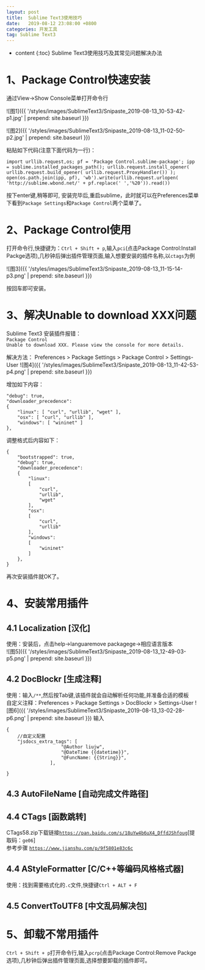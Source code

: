 ```yaml
---
layout: post
title:  Sublime Text3使用技巧
date:   2019-08-12 23:08:00 +0800
categories: 开发工具
tag: Sublime Text3
---
```


* content
{:toc}
Sublime Text3使用技巧及其常见问题解决办法

# 1、Package Control快速安装

通过View->Show Console菜单打开命令行

![图1]({{ '/styles/images/SublimeText3/Snipaste_2019-08-13_10-53-42-p1.jpg' | prepend: site.baseurl  }})

![图2]({{ '/styles/images/SublimeText3/Snipaste_2019-08-13_11-02-50-p2.jpg' | prepend: site.baseurl  }})

粘贴如下代码(注意下面代码为一行)：

```
import urllib.request,os; pf = 'Package Control.sublime-package'; ipp = sublime.installed_packages_path(); urllib.request.install_opener( urllib.request.build_opener( urllib.request.ProxyHandler()) ); open(os.path.join(ipp, pf), 'wb').write(urllib.request.urlopen( 'http://sublime.wbond.net/' + pf.replace(' ','%20')).read())
```

按下enter键,稍等即可, 
安装完毕后,重启sublime，此时就可以在Preferences菜单下看到`Package Settings`和`Package Control`两个菜单了。

# 2、Package Control使用

打开命令行,快捷键为：`Ctrl + Shift + p`,输入`pci`(点击Package Control:Install Packge选项),几秒钟后弹出插件管理页面,输入想要安装的插件名称,以`ctags`为例

![图3]({{ '/styles/images/SublimeText3/Snipaste_2019-08-13_11-15-14-p3.png' | prepend: site.baseurl  }})

按回车即可安装。

# 3、解决Unable to download XXX问题

Sublime Text3 安装插件报错：  
`Package Control`  
`Unable to download XXX. Please view the console for more details.`

解决方法：
Preferences > Package Settings > Package Control > Settings-User
![图4]({{ '/styles/images/SublimeText3/Snipaste_2019-08-13_11-42-53-p4.png' | prepend: site.baseurl  }})

增加如下内容：
```
"debug": true,
"downloader_precedence":
{
    "linux": [ "curl", "urllib", "wget" ],
    "osx": [ "curl", "urllib" ],
    "windows": [ "wininet" ]
},
```
调整格式后内容如下：
```
{
	"bootstrapped": true,
	"debug": true,
	"downloader_precedence":
	{
		"linux":
		[
			"curl",
			"urllib",
			"wget"
		],
		"osx":
		[
			"curl",
			"urllib"
		],
		"windows":
		[
			"wininet"
		]
	},
}
```
再次安装插件就OK了。

# 4、安装常用插件

## 4.1  Localization [汉化] 
使用：安装后，点击help->languaremove packagege->相应语言版本  
![图5]({{ '/styles/images/SublimeText3/Snipaste_2019-08-13_12-49-03-p5.png' | prepend: site.baseurl  }})

## 4.2  Doc​Blockr [生成注释]  
使用：输入`/**`,然后按Tab键,该插件就会自动解析任何功能,并准备合适的模板   
自定义注释：Preferences > Package Settings > DocBlockr > Settings-User
![图6]({{ '/styles/images/SublimeText3/Snipaste_2019-08-13_13-02-28-p6.png' | prepend: site.baseurl  }})
输入
```
{
    //自定义配置
    "jsdocs_extra_tags": [
                    "@Author liujw",
                    "@DateTime {{datetime}}",
                    "@FuncName: {{String}}",
                ],

}
```
## 4.3  AutoFileName [自动完成文件路径]  

## 4.4  CTags [函数跳转]
CTags58.zip下载链接[`https://pan.baidu.com/s/18uYw4b6uX4_DffdJShfoug`](https://pan.baidu.com/s/18uYw4b6uX4_DffdJShfoug)[提取码：`ge06`]  
参考步骤 [`https://www.jianshu.com/p/9f5801e83c6c`](https://www.jianshu.com/p/9f5801e83c6c)

 
## 4.4  AStyleFormatter [C/C++等编码风格格式器]
使用：找到需要格式化的`.c`文件,快捷键`Ctrl + ALT + F` 	

## 4.5  ConvertToUTF8  [中文乱码解决包]

# 5、卸载不常用插件
`Ctrl + Shift + p`打开命令行,输入`pcrp`(点击Package Control:Remove Packge选项),几秒钟后弹出插件管理页面,选择想要卸载的插件即可。


